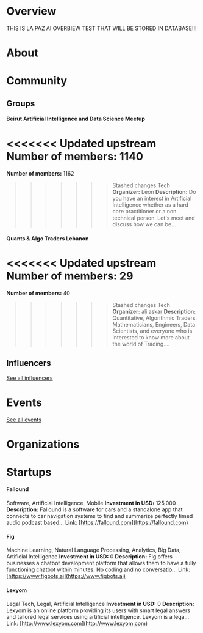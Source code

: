 <!-- TITLE: Beirut AI -->
<!-- SUBTITLE: ECOSYSTEM -->




<div class=CityPageSpecific>

# Overview
<div class=overview>

THIS IS LA PAZ AI OVERBIEW TEST THAT WILL BE STORED IN DATABASE!!!

</div>

# About
<div class=status>

</div>

</div>

# Community

## Groups
<div class=groups>

#### Beirut Artificial Intelligence and Data Science Meetup
<<<<<<< Updated upstream
**Number of members:** 1140
=======
**Number of members:** 1162
>>>>>>> Stashed changes
Tech
**Organizer:** Leon
**Description:** Do you have an interest in Artificial Intelligence whether as a hard core practitioner or a non technical person. Let's meet and discuss how we can be...

#### Quants & Algo Traders Lebanon
<<<<<<< Updated upstream
**Number of members:** 29
=======
**Number of members:** 40
>>>>>>> Stashed changes
Tech
**Organizer:** ali askar
**Description:** Quantitative, Algorithmic Traders, Mathematicians, Engineers, Data Scientists, and everyone who is interested to know more about the world of Trading....


</div>

## Influencers
<div class=influencers>


</div>

[See all influencers](./community)
# Events
<div class=events>


</div>

[See all events](./events)
# Organizations
<div class=organizations>


</div>

# Startups
<div class=startups>

#### Fallound
Software, Artificial Intelligence, Mobile
**Investment in USD:** 125,000
**Description:** Fallound is a software for cars and a standalone app that connects to car navigation systems to find and summarize perfectly timed audio podcast based...
Link: [https://fallound.com](https://fallound.com)

#### Fig
Machine Learning, Natural Language Processing, Analytics, Big Data, Artificial Intelligence
**Investment in USD:** 0
**Description:** Fig offers businesses a chatbot development platform that allows them to have a fully functioning chatbot within minutes. No coding and no conversatio...
Link: [https://www.figbots.ai](https://www.figbots.ai)

#### Lexyom
Legal Tech, Legal, Artificial Intelligence
**Investment in USD:** 0
**Description:** Lexyom is an online platform providing its users with smart legal answers and tailored legal services using artificial intelligence.  Lexyom is a lega...
Link: [http://www.lexyom.com](http://www.lexyom.com)



</div>




